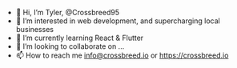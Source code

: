 - 👋 Hi, I’m Tyler, @Crossbreed95
- 👀 I’m interested in web development, and supercharging local businesses
- 🌱 I’m currently learning React & Flutter
- 💞️ I’m looking to collaborate on ...
- 📫 How to reach me info@crossbreed.io or https://crossbreed.io

<!---
Crossbreed95/Crossbreed95 is a ✨ special ✨ repository because its `README.md` (this file) appears on your GitHub profile.
You can click the Preview link to take a look at your changes.
--->
